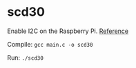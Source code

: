 # scd30

Enable I2C on the Raspberry Pi. [Reference](https://learn.adafruit.com/adafruits-raspberry-pi-lesson-4-gpio-setup/configuring-i2c)

Compile: `gcc main.c -o scd30`

Run: `./scd30`
